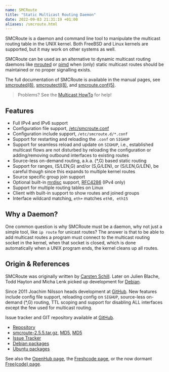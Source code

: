 ```yaml
---
name: SMCRoute
title: "Static Multicast Routing Daemon"
date: 2022-09-03 21:31:19 +01:00
aliases: /smcroute.html
---
```


SMCRoute is a daemon and command line tool to manipulate the multicast
routing table in the UNIX kernel.  Both FreeBSD and Linux kernels are
supported, but it may work on other systems as well.

SMCRoute can be used as an alternative to dynamic multicast routing
daemons like [mrouted](/mrouted.html) or [pimd](/pimd.html) when (only)
static multicast routes should be maintained or no proper signalling
exists.

The full documentation of SMCRoute is available in the manual pages, see
[smcrouted(8)][], [smcroutectl(8)][], and [smcroute.conf(5)][].

> Problems? See the [Multicast HowTo](/multicast-howto.html) for help!


Features
--------

- Full IPv4 and IPv6 support
- Configuration file support, [/etc/smcroute.conf](smcroute-conf.html)
- Configuration include support, `/etc/smcroute.d/*.conf`
- Support for restarting and reloading the `.conf` on `SIGHUP`
- Support for seamless reload and update on `SIGHUP`, i.e., established
  multicast flows are not disturbed by reloading the configuration or
  adding/removing outbound interfaces to existing routes
- Source-less on-demand routing, a.k.a. (*,G) based static routing
- Support for ranges, (S/LEN,G) and/or (S,G/LEN), or (S/LEN,G/LEN),
  be careful though since this expands to multiple kernel routes
- Source specific group join support
- Optional built-in [mrdisc][] support, [RFC4286][] (IPv4 only)
- Support for multiple routing tables on Linux
- Client with built-in support to show routes and joined groups
- Interface wildcard matching, `eth+` matches `eth0, eth15`


Why a Daemon?
-------------

One common question is why SMCRoute must be a daemon, why not just a
simple tool, like `ip route` for unicast routes?  The answer is that to
be able to add multicast routes a program must connect to the multicast
routing socket in the kernel, when that socket is closed, which is done
automatically when a UNIX program ends, the kernel cleans up all routes.


Origin & References
-------------------

SMCRoute was originally written by [Carsten Schill][].  Later on Julien
Blache, Todd Hayton and Micha Lenk picked up development for [Debian][].

Since 2011 Joachim Nilsson heads development at [GitHub][].  New
features include config file support, reloading config on `SIGHUP`,
source-less on-demand (*,G) routing, TTL scoping and support for
disabling ALL interfaces except the few used for multicast routing.

Issue tracker and GIT repository available at [GitHub][].

* [Repository][GitHub]
* [smcroute-2.5.5.tar.gz](https://ftp.troglobit.com/smcroute/smcroute-2.5.5.tar.gz),
  [MD5](https://ftp.troglobit.com/smcroute/smcroute-2.5.5.tar.gz.md5),
  [MD5](https://ftp.troglobit.com/smcroute/smcroute-2.5.5.tar.gz.sha256)
* [Issue Tracker](https://github.com/troglobit/smcroute/issues)
* [Debian packages](https://packages.debian.org/smcroute)
* [Ubuntu packages](https://packages.ubuntu.com/smcroute)

See also the [OpenHub page](https://www.openhub.net/p/smcroute/), the
[Freshcode page](http://freshcode.club/projects/smcroute), or the now
dormant [Free(code) page](http://freecode.com/projects/smcroute).

[smcrouted(8)]:    https://man.troglobit.com/man8/smcrouted.8.html
[smcroutectl(8)]:  https://man.troglobit.com/man8/smcroutectl.8.html
[smcroute.conf(5)]:https://man.troglobit.com/man5/smcroute.conf.5.html
[mrdisc]:          https://github.com/troglobit/mrdisc
[RFC4286]:         https://tools.ietf.org/html/rfc4286
[GitHub]:          https://github.com/troglobit/smcroute
[Debian]:          https://alioth.debian.org/projects/smcroute/
[Carsten Schill]:  http://www.cschill.de/smcroute/
